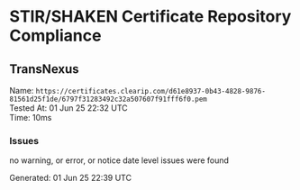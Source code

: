 # STIR/SHAKEN Certificate Repository Compliance

## TransNexus

Name: `https://certificates.clearip.com/d61e8937-0b43-4828-9876-81561d25f1de/6797f31283492c32a507607f91fff6f0.pem`\
Tested At: 01 Jun 25 22:32 UTC\
Time: 10ms

### Issues

no warning, or error, or notice date level issues were found

Generated: 01 Jun 25 22:39 UTC
